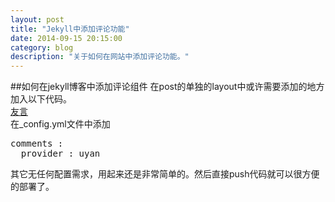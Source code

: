 ```yaml
---
layout: post   
title: "Jekyll中添加评论功能"    
date: 2014-09-15 20:15:00   
category: blog        
description: "关于如何在网站中添加评论功能。"
---
```

##如何在jekyll博客中添加评论组件
在post的单独的layout中或许需要添加的地方加入以下代码。    
[友言](http://www.uyan.cc/getcode)    
在_config.yml文件中添加    
<pre>
comments :
  provider : uyan	
</pre>    
其它无任何配置需求，用起来还是非常简单的。然后直接push代码就可以很方便的部署了。
 
